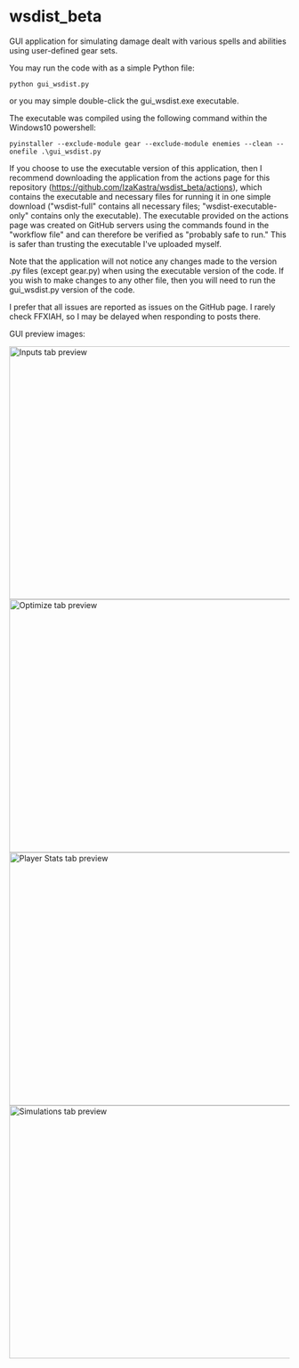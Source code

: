 # wsdist_beta
 
GUI application for simulating damage dealt with various spells and abilities using user-defined gear sets.

You may run the code with as a simple Python file:

    python gui_wsdist.py

or you may simple double-click the gui_wsdist.exe executable. 


The executable was compiled using the following command within the Windows10 powershell:

    pyinstaller --exclude-module gear --exclude-module enemies --clean --onefile .\gui_wsdist.py


If you choose to use the executable version of this application, then I recommend downloading the application from the actions page for this repository (https://github.com/IzaKastra/wsdist_beta/actions), which contains the executable and necessary files for running it in one simple download ("wsdist-full" contains all necessary files; "wsdist-executable-only" contains only the executable). The executable provided on the actions page was created on GitHub servers using the commands found in the "workflow file" and can therefore be verified as "probably safe to run." This is safer than trusting the executable I've uploaded myself.

Note that the application will not notice any changes made to the version .py files (except gear.py) when using the executable version of the code. If you wish to make changes to any other file, then you will need to run the gui_wsdist.py version of the code.


I prefer that all issues are reported as issues on the GitHub page. I rarely check FFXIAH, so I may be delayed when responding to posts there.



GUI preview images:

<img src="https://i.imgur.com/pswkepe.png" alt="Inputs tab preview" width="857" height="454">
<img src="https://i.imgur.com/4mLpiJB.png" alt="Optimize tab preview" width="857" height="454">
<img src="https://i.imgur.com/LTptfE4.png" alt="Player Stats tab preview" width="857" height="454">
<img src="https://i.imgur.com/ZfuJHuA.png" alt="Simulations tab preview" width="857" height="454">

